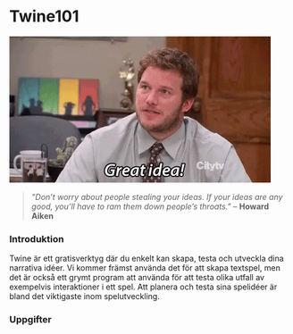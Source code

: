 # Twine101

![](tenor.gif)

> _"Don’t worry about people stealing your ideas. If your ideas are any good, you’ll have to ram them down people’s throats."_
– **Howard Aiken**

### Introduktion
Twine är ett gratisverktyg där du enkelt kan skapa, testa och utveckla dina narrativa idéer. Vi kommer främst använda det för att skapa textspel, men det är också ett grymt program att använda för att testa olika utfall av exempelvis interaktioner i ett spel. Att planera och testa sina spelidéer är bland det viktigaste inom spelutveckling. 

### Uppgifter


